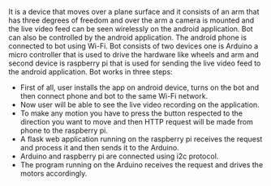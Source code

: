It is a device that moves over a plane surface and it consists of an arm that has three degrees of freedom and over the arm a camera is mounted and the live video feed can be seen wirelessly on the android application. Bot can also be controlled by the android application. The android phone is connected to bot using Wi-Fi.
Bot consists of two devices one is Arduino a micro controller that is used to drive the hardware like wheels and arm and second device is raspberry pi that is used for sending the live video feed to the android application.
Bot works in three steps:
<ul>
<li>First of all, user installs the app on android device, turns on the bot and then connect phone and bot to the same Wi-Fi network.</li>
<li>Now user will be able to see the live video recording on the application.</li>
<li>To make any motion you have to press the button respected to the direction you want to move and then HTTP request will be made from phone to the raspberry pi.</li>
<li>A flask web application running on the raspberry pi receives the request and process it and then sends it to the Arduino.</li>
<li>Arduino and raspberry pi are connected using i2c protocol.</li>
<li>The program running on the Arduino receives the request and drives the motors accordingly.</li>
</ul>
